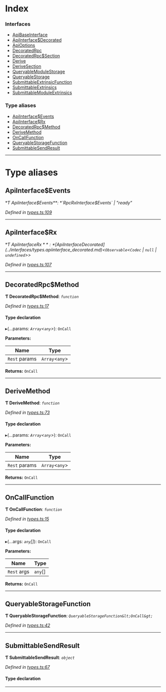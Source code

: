 

# Index

### Interfaces

* [ApiBaseInterface](../interfaces/_types_.apibaseinterface.md)
* [ApiInterface$Decorated](../interfaces/_types_.apiinterface_decorated.md)
* [ApiOptions](../interfaces/_types_.apioptions.md)
* [DecoratedRpc](../interfaces/_types_.decoratedrpc.md)
* [DecoratedRpc$Section](../interfaces/_types_.decoratedrpc_section.md)
* [Derive](../interfaces/_types_.derive.md)
* [DeriveSection](../interfaces/_types_.derivesection.md)
* [QueryableModuleStorage](../interfaces/_types_.queryablemodulestorage.md)
* [QueryableStorage](../interfaces/_types_.queryablestorage.md)
* [SubmittableExtrinsicFunction](../interfaces/_types_.submittableextrinsicfunction.md)
* [SubmittableExtrinsics](../interfaces/_types_.submittableextrinsics.md)
* [SubmittableModuleExtrinsics](../interfaces/_types_.submittablemoduleextrinsics.md)

### Type aliases

* [ApiInterface$Events](_types_.md#apiinterface_events)
* [ApiInterface$Rx](_types_.md#apiinterface_rx)
* [DecoratedRpc$Method](_types_.md#decoratedrpc_method)
* [DeriveMethod](_types_.md#derivemethod)
* [OnCallFunction](_types_.md#oncallfunction)
* [QueryableStorageFunction](_types_.md#queryablestoragefunction)
* [SubmittableSendResult](_types_.md#submittablesendresult)

---

# Type aliases

<a id="apiinterface_events"></a>

##  ApiInterface$Events

**Ƭ ApiInterface$Events**: *`RpcRxInterface$Events` | "ready"*

*Defined in [types.ts:109](https://github.com/polkadot-js/api/blob/bfe5661/packages/api/src/types.ts#L109)*

___
<a id="apiinterface_rx"></a>

##  ApiInterface$Rx

**Ƭ ApiInterface$Rx**: *[ApiInterface$Decorated](../interfaces/_types_.apiinterface_decorated.md)<`Observable`<`Codec` | `null` | `undefined`>>*

*Defined in [types.ts:107](https://github.com/polkadot-js/api/blob/bfe5661/packages/api/src/types.ts#L107)*

___
<a id="decoratedrpc_method"></a>

##  DecoratedRpc$Method

**Ƭ DecoratedRpc$Method**: *`function`*

*Defined in [types.ts:17](https://github.com/polkadot-js/api/blob/bfe5661/packages/api/src/types.ts#L17)*

#### Type declaration
▸(...params: *`Array`<`any`>*): `OnCall`

**Parameters:**

| Name | Type |
| ------ | ------ |
| `Rest` params | `Array`<`any`> |

**Returns:** `OnCall`

___
<a id="derivemethod"></a>

##  DeriveMethod

**Ƭ DeriveMethod**: *`function`*

*Defined in [types.ts:73](https://github.com/polkadot-js/api/blob/bfe5661/packages/api/src/types.ts#L73)*

#### Type declaration
▸(...params: *`Array`<`any`>*): `OnCall`

**Parameters:**

| Name | Type |
| ------ | ------ |
| `Rest` params | `Array`<`any`> |

**Returns:** `OnCall`

___
<a id="oncallfunction"></a>

##  OnCallFunction

**Ƭ OnCallFunction**: *`function`*

*Defined in [types.ts:15](https://github.com/polkadot-js/api/blob/bfe5661/packages/api/src/types.ts#L15)*

#### Type declaration
▸(...args: *`any`[]*): `OnCall`

**Parameters:**

| Name | Type |
| ------ | ------ |
| `Rest` args | `any`[] |

**Returns:** `OnCall`

___
<a id="queryablestoragefunction"></a>

##  QueryableStorageFunction

**Ƭ QueryableStorageFunction**: *`QueryableStorageFunction&lt;OnCall&gt;`*

*Defined in [types.ts:42](https://github.com/polkadot-js/api/blob/bfe5661/packages/api/src/types.ts#L42)*

___
<a id="submittablesendresult"></a>

##  SubmittableSendResult

**Ƭ SubmittableSendResult**: *`object`*

*Defined in [types.ts:67](https://github.com/polkadot-js/api/blob/bfe5661/packages/api/src/types.ts#L67)*

#### Type declaration

___


